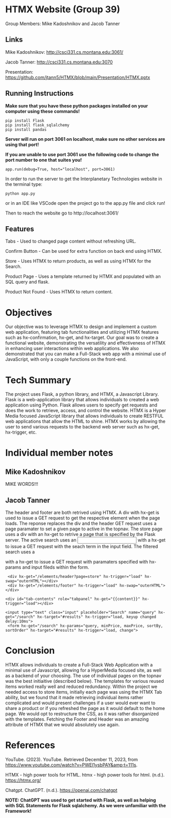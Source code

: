 # HTMX Website (Group 39)

Group Members: Mike Kadoshnikov and Jacob Tanner


## Links

Mike Kadoshnikov: http://csci331.cs.montana.edu:3061/

Jacob Tanner: http://csci331.cs.montana.edu:3070


Presentation: https://github.com/jtann5/HTMX/blob/main/Presentation/HTMX.pptx

## Running Instructions
**Make sure that you have these python packages installed on your computer using these commands!**
```
pip install Flask
pip install flask_sqlalchemy
pip install pandas
```



**Server will run on port 3061 on localhost, make sure no other services are using that port!**

**If you are unable to use port 3061 use the following code to change the port number to one that suites you!**




```app.run(debug=True, host="localhost", port=3061)```


In order to run the server to get the Interplanetary Technologies website in the terminal type:


```python app.py```


or in an IDE like VSCode open the project go to the app.py file and click run!

Then to reach the website go to http://localhost:3061/

## Features
Tabs - Used to changed page content without refreshing URL.

Confirm Button - Can be used for extra function on back end using HTMX.

Store - Uses HTMX to return products, as well as using HTMX for the Search.

Product Page - Uses a template returned by HTMX and populated with an SQL query and flask.

Product Not Found - Uses HTMX to return content.

# Objectives

Our objective was to leverage HTMX to design and implement a custom web application, featuring tab functionalities and utilizing HTMX features such as hx-confirmation, hx-get, and hx-target. Our goal was to create a functional website, demonstrating the versatility and effectiveness of HTMX in enhancing user interactions within web applications. We also demonstrated that you can make a Full-Stack web app with a minimal use of JavaScript, with only a couple functions on the front-end.

# Tech Summary

The project uses Flask, a python library, and HTMX, a Javascript Library. Flask is a web-application library that allows individuals to created a web application using Python.  Flask allows users to specify get requests and does the work to retrieve, access, and control the website. HTMX is a Hyper Media focused JavaScript library that allows individuals to create RESTFUL web applications that allow the HTML to shine. HTMX works by allowing the user to send various requests to the backend web server such as hx-get, hx-trigger, etc.

# Individual member notes
## Mike Kadoshnikov
MIKE WORDS!!!

## Jacob Tanner
The header and footer are both retrived using HTMX. A div with hx-get is used to issue a GET request to get the respective element when the page loads. The reponse replaces the div and the header GET request uses a page paramater to set a given page to active in the topnav. The store page uses a div with an hx-get to retrive a page that is specified by the Flask server. The active search uses an <input> with a hx-get to issue a GET request with the seach term in the input field. The filtered search uses a <form> with a hx-get to issue a GET request with paramaters specified with hx-params and input fileds within the form.
```
 <div hx-get="/elements/header?page=store" hx-trigger="load" hx-swap="outerHTML"></div>
 <div hx-get="/elements/footer" hx-trigger="load" hx-swap="outerHTML"></div>

<div id="tab-contents" role="tabpanel" hx-get="{{content}}" hx-trigger="load"></div>

<input type="text" class="input" placeholder="Search" name="query" hx-get="/search" hx-target="#results" hx-trigger="load, keyup changed delay:10ms">
 <form hx-get="/search" hx-params="query, minPrice, maxPrice, sortBy, sortOrder" hx-target="#results" hx-trigger="load, change">
```

# Conclusion

HTMX allows individuals to create a Full-Stack Web Application with a minimal use of Javascript, allowing for a HyperMedia focused site, as well as a backend of your choosing. The use of individual pages on the topnav was the best initiaitive (described below). The templates for various reused items worked really well and reduced redundancy. Within the project we needed access to store items, initially each page was using the HTMX Tab ability, but we found that it made retrieving individual items rather complicated and would present challenges if a user would ever want to share a product or if you refreshed the page as it would default to the home page. We would opt to restructure the CSS, as it was rather disorganized with the templates. Fetching the Footer and Header was an amazing attribute of HTMX that we would absolutely use again.

# References

YouTube. (2023). YouTube. Retrieved December 11, 2023, from https://www.youtube.com/watch?v=PWEl1ysbPAY&amp;t=111s. 

HTMX - high power tools for HTML. htmx - high power tools for html. (n.d.). https://htmx.org/ 

Chatgpt. ChatGPT. (n.d.). https://openai.com/chatgpt 

**NOTE: ChatGPT was used to get started with Flask, as well as helping with SQL Statements for Flask sqlalchemy. As we were unfamiliar with the Framework!**
